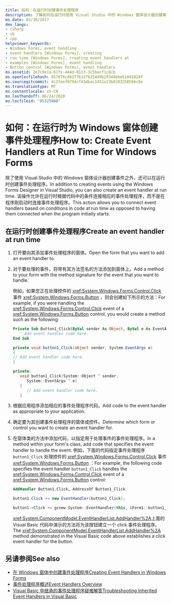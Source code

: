 ```yaml
---
title: 如何：在运行时创建事件处理程序
description: 了解如何在运行时使用 Visual Studio 中的 Windows 窗体设计器创建事件处理程序。 此操作允许您在运行时连接事件处理程序。
ms.date: 03/30/2017
dev_langs:
- csharp
- vb
- cpp
helpviewer_keywords:
- Windows Forms, event handling
- event handlers [Windows Forms], creating
- run time [Windows Forms], creating event handlers at
- examples [Windows Forms], event handling
- Button control [Windows Forms], event handlers
ms.assetid: 2e7c9e1a-61fe-444d-8113-3c5bacf1c8cb
ms.openlocfilehash: 857076c46377b3276154d9b193d4bbe51841828f
ms.sourcegitcommit: dc2feef0794cf41dbac1451a13b8183258566c0e
ms.translationtype: MT
ms.contentlocale: zh-CN
ms.lasthandoff: 06/24/2020
ms.locfileid: "85325808"
---
```

# <a name="how-to-create-event-handlers-at-run-time-for-windows-forms"></a><span data-ttu-id="14e7c-104">如何：在运行时为 Windows 窗体创建事件处理程序</span><span class="sxs-lookup"><span data-stu-id="14e7c-104">How to: Create Event Handlers at Run Time for Windows Forms</span></span>

<span data-ttu-id="14e7c-105">除了使用 Visual Studio 中的 Windows 窗体设计器创建事件之外，还可以在运行时创建事件处理程序。</span><span class="sxs-lookup"><span data-stu-id="14e7c-105">In addition to creating events using the Windows Forms Designer in Visual Studio, you can also create an event handler at run time.</span></span> <span data-ttu-id="14e7c-106">该操作允许在运行时根据代码中的条件连接相应的事件处理程序，而不是在程序刚启动时连接事件处理程序。</span><span class="sxs-lookup"><span data-stu-id="14e7c-106">This action allows you to connect event handlers based on conditions in code at run time as opposed to having them connected when the program initially starts.</span></span>

## <a name="create-an-event-handler-at-run-time"></a><span data-ttu-id="14e7c-107">在运行时创建事件处理程序</span><span class="sxs-lookup"><span data-stu-id="14e7c-107">Create an event handler at run time</span></span>

1. <span data-ttu-id="14e7c-108">打开要向其添加事件处理程序的窗体。</span><span class="sxs-lookup"><span data-stu-id="14e7c-108">Open the form that you want to add an event handler to.</span></span>

2. <span data-ttu-id="14e7c-109">对于要处理的事件，将带有其方法签名的方法添加到窗体上。</span><span class="sxs-lookup"><span data-stu-id="14e7c-109">Add a method to your form with the method signature for the event that you want to handle.</span></span>

     <span data-ttu-id="14e7c-110">例如，如果您正在处理控件的 <xref:System.Windows.Forms.Control.Click> 事件 <xref:System.Windows.Forms.Button> ，则会创建如下所示的方法：</span><span class="sxs-lookup"><span data-stu-id="14e7c-110">For example, if you were handling the <xref:System.Windows.Forms.Control.Click> event of a <xref:System.Windows.Forms.Button> control, you would create a method such as the following:</span></span>

    ```vb
    Private Sub Button1_Click(ByVal sender As Object, ByVal e As EventArgs)
       ' Add event handler code here.
    End Sub
    ```

    ```csharp
    private void button1_Click(object sender, System.EventArgs e)
    {
    // Add event handler code here.
    }
    ```

    ```cpp
    private:
       void button1_Click(System::Object ^ sender,
          System::EventArgs ^ e)
       {
          // Add event handler code here.
       }
    ```

3. <span data-ttu-id="14e7c-111">根据应用程序添加相应的事件处理程序代码。</span><span class="sxs-lookup"><span data-stu-id="14e7c-111">Add code to the event handler as appropriate to your application.</span></span>

4. <span data-ttu-id="14e7c-112">确定要为其创建事件处理程序的窗体或控件。</span><span class="sxs-lookup"><span data-stu-id="14e7c-112">Determine which form or control you want to create an event handler for.</span></span>

5. <span data-ttu-id="14e7c-113">在窗体类的方法中添加代码，以指定用于处理事件的事件处理程序。</span><span class="sxs-lookup"><span data-stu-id="14e7c-113">In a method within your form's class, add code that specifies the event handler to handle the event.</span></span> <span data-ttu-id="14e7c-114">例如，下面的代码指定事件处理程序 `button1_Click` 处理控件的 <xref:System.Windows.Forms.Control.Click> 事件 <xref:System.Windows.Forms.Button> ：</span><span class="sxs-lookup"><span data-stu-id="14e7c-114">For example, the following code specifies the event handler `button1_Click` handles the <xref:System.Windows.Forms.Control.Click> event of a <xref:System.Windows.Forms.Button> control:</span></span>

    ```vb
    AddHandler Button1.Click, AddressOf Button1_Click
    ```

    ```csharp
    button1.Click += new EventHandler(button1_Click);
    ```

    ```cpp
    button1->Click += gcnew System::EventHandler(this, &Form1::button1_Click);
    ```

     <span data-ttu-id="14e7c-115"><xref:System.ComponentModel.EventHandlerList.AddHandler%2A>上面的 Visual Basic 代码中演示的方法将为该按钮建立一个 click 事件处理程序。</span><span class="sxs-lookup"><span data-stu-id="14e7c-115">The <xref:System.ComponentModel.EventHandlerList.AddHandler%2A> method demonstrated in the Visual Basic code above establishes a click event handler for the button.</span></span>

## <a name="see-also"></a><span data-ttu-id="14e7c-116">另请参阅</span><span class="sxs-lookup"><span data-stu-id="14e7c-116">See also</span></span>

- [<span data-ttu-id="14e7c-117">在 Windows 窗体中创建事件处理程序</span><span class="sxs-lookup"><span data-stu-id="14e7c-117">Creating Event Handlers in Windows Forms</span></span>](creating-event-handlers-in-windows-forms.md)
- [<span data-ttu-id="14e7c-118">事件处理程序概述</span><span class="sxs-lookup"><span data-stu-id="14e7c-118">Event Handlers Overview</span></span>](event-handlers-overview-windows-forms.md)
- [<span data-ttu-id="14e7c-119">Visual Basic 中继承的事件处理程序疑难解答</span><span class="sxs-lookup"><span data-stu-id="14e7c-119">Troubleshooting Inherited Event Handlers in Visual Basic</span></span>](../../visual-basic/programming-guide/language-features/events/troubleshooting-inherited-event-handlers.md)
